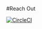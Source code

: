 #Reach Out

[![CircleCI](https://circleci.com/gh/rojadhanavath/ReachOut/tree/master.svg?style=svg)](https://circleci.com/gh/rojadhanavath/ReachOut/tree/master)
